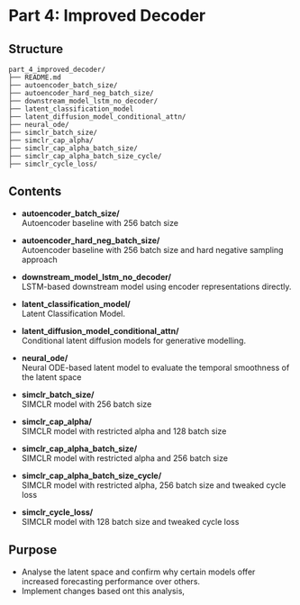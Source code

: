 # Part 4: Improved Decoder

## Structure

```
part_4_improved_decoder/
├── README.md
├── autoencoder_batch_size/
├── autoencoder_hard_neg_batch_size/
├── downstream_model_lstm_no_decoder/
├── latent_classification_model
├── latent_diffusion_model_conditional_attn/
├── neural_ode/
├── simclr_batch_size/
├── simclr_cap_alpha/
├── simclr_cap_alpha_batch_size/
├── simclr_cap_alpha_batch_size_cycle/
├── simclr_cycle_loss/
```

## Contents

- **autoencoder_batch_size/**  
  Autoencoder baseline with 256 batch size

- **autoencoder_hard_neg_batch_size/**  
  Autoencoder baseline with 256 batch size and hard negative sampling approach

- **downstream_model_lstm_no_decoder/**  
  LSTM-based downstream model using encoder representations directly.

- **latent_classification_model/**  
  Latent Classification Model. 

- **latent_diffusion_model_conditional_attn/**  
  Conditional latent diffusion models for generative modelling. 

- **neural_ode/**  
  Neural ODE-based latent model to evaluate the temporal smoothness of the latent space 

- **simclr_batch_size/**  
  SIMCLR model with 256 batch size

- **simclr_cap_alpha/**  
  SIMCLR model with restricted alpha and 128 batch size

- **simclr_cap_alpha_batch_size/**   
   SIMCLR model with restricted alpha and 256 batch size

- **simclr_cap_alpha_batch_size_cycle/**  
  SIMCLR model with restricted alpha, 256 batch size and tweaked cycle loss

- **simclr_cycle_loss/**  
  SIMCLR model with 128 batch size and tweaked cycle loss


## Purpose

- Analyse the latent space and confirm why certain models offer increased forecasting performance over others.
- Implement changes based ont this analysis,